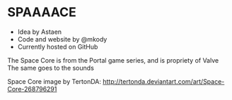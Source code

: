 # SPAAAACE

- Idea by Astaen
- Code and website by @mkody
- Currently hosted on GitHub

The Space Core is from the Portal game series, and is propriety of Valve  
The same goes to the sounds

Space Core image by TertonDA: http://tertonda.deviantart.com/art/Space-Core-268796291
